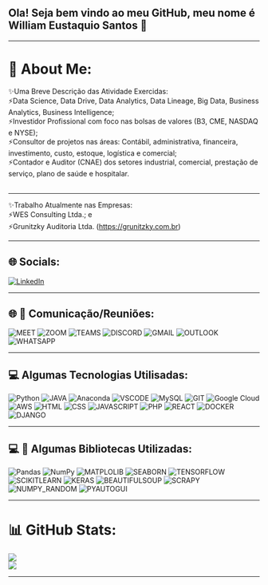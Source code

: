 ## Ola! Seja bem vindo ao meu GitHub, meu nome é William Eustaquio Santos 👋
___________________________________________________________________________________________________________________________________________________________________________________________________________________________

# 💫 About Me:
✨Uma Breve Descrição das Atividade Exercidas:<br>⚡Data Science, Data Drive, Data Analytics, Data Lineage, Big Data, Business Analytics, Business Intelligence; <br>⚡Investidor Profissional com foco nas bolsas de valores (B3, CME, NASDAQ e NYSE); <br>⚡Consultor de projetos nas áreas:  Contábil, administrativa, financeira, investimento, custo, estoque, logística e comercial;  <br>⚡Contador e Auditor (CNAE) dos setores industrial, comercial, 
prestação de serviço, plano de saúde e hospitalar.<br><br>  
___________________________________________________________________________________________________________________________________________________________________________________________________________________________

✨Trabalho Atualmente nas Empresas:<br>⚡WES Consulting Ltda.; e<br>⚡Grunitzky Auditoria Ltda. (https://grunitzky.com.br)
___________________________________________________________________________________________________________________________________________________________________________________________________________________________

## 🌐 Socials:
[![LinkedIn](https://img.shields.io/badge/LinkedIn-0A66C2?logo=linkedin&logoColor=white&style=for-the-badge)](https://linkedin.com/in/william-eustaquio-santos-0a106a117) 
___________________________________________________________________________________________________________________________________________________________________________________________________________________________

## 🌐 💫 Comunicação/Reuniões:
![MEET](https://img.shields.io/badge/*Meet*-00897B?logo=google-meet&logoColor=white&style=for-the-badge) ![ZOOM](https://img.shields.io/badge/*Zoom*-2D8CFF?logo=zoom&logoColor=white&style=for-the-badge) ![TEAMS](https://img.shields.io/badge/*Teams*-6264A7?logo=microsoft-teams&logoColor=white&style=for-the-badge) ![DISCORD](https://img.shields.io/badge/*Discord*-5865F2?logo=discord&logoColor=white&style=for-the-badge) ![GMAIL](https://img.shields.io/badge/*Gmail*-EA4335?logo=gmail&logoColor=white&style=for-the-badge) ![OUTLOOK](https://img.shields.io/badge/*Outlook*-0078D4?logo=microsoft-outlook&logoColor=white&style=for-the-badge) ![WHATSAPP](https://img.shields.io/badge/*WhatsApp*-25D366?logo=whatsapp&logoColor=white&style=for-the-badge)
___________________________________________________________________________________________________________________________________________________________________________________________________________________________

## 💻 Algumas Tecnologias Utilisadas:
![Python](https://img.shields.io/badge/*python*-3670A0?style=for-the-badge&logo=python&logoColor=ffdd54) ![JAVA](https://img.shields.io/badge/*Java*-ED8B00?logo=java&logoColor=white&style=for-the-badge)  ![Anaconda](https://img.shields.io/badge/*Anaconda*-%3344A833.svg?style=for-the-badge&logo=anaconda&logoColor=white) ![VSCODE](https://img.shields.io/badge/VS_Code-007ACC?logo=visual-studio-code&logoColor=white&style=for-the-badge) ![MySQL](https://img.shields.io/badge/*mysql*-%23150458.svg?style=for-the-badge&logo=mysql&logoColor=white) ![GIT](https://img.shields.io/badge/*GIT/GITHUB*-fc6d26?style=for-the-badge&logo=git&logoColor=white)  ![Google Cloud](https://img.shields.io/badge/*GoogleCloud*-%234285F4.svg?style=for-the-badge&logo=google-cloud&logoColor=white) ![AWS](https://img.shields.io/badge/*AWS*-%23FF9900.svg?style=for-the-badge&logo=amazon-aws&logoColor=white) ![HTML](https://img.shields.io/badge/*HTML*-239120?logo=html5&logoColor=white&style=for-the-badge) ![CSS](https://img.shields.io/badge/*CSS*-fc6d26?logo=css3&logoColor=white&style=for-the-badge) ![JAVASCRIPT](https://img.shields.io/badge/*JavaScript*-F7DF1E?logo=javascript&logoColor=black&style=for-the-badge) ![PHP](https://img.shields.io/badge/*PHP*-777BB4?logo=php&logoColor=white&style=for-the-badge) ![REACT](https://img.shields.io/badge/*React*-20232A?logo=react&logoColor=61DAFB&style=for-the-badge) ![DOCKER](https://img.shields.io/badge/Docker-2496ED?logo=docker&logoColor=white&style=for-the-badge) ![DJANGO](https://img.shields.io/badge/Django-092E20?style=for-the-badge&logo=django&logoColor=green)
___________________________________________________________________________________________________________________________________________________________________________________________________________________________

## 💻 💫 Algumas Bibliotecas Utilizadas:
 ![Pandas](https://img.shields.io/badge/*pandas*-%23150458.svg?style=for-the-badge&logo=pandas&logoColor=white) ![NumPy](https://img.shields.io/badge/*numpy*-%23013243.svg?style=for-the-badge&logo=numpy&logoColor=white) ![MATPLOLIB](https://img.shields.io/badge/*Matplolib*-ED8B00?logo=java&logoColor=white&style=for-the-badge) ![SEABORN](https://img.shields.io/badge/*Seaborn*-239120?logo=java&logoColor=white&style=for-the-badge) ![TENSORFLOW](https://img.shields.io/badge/*Tensorflow*-3670A0?logo=java&logoColor=white&style=for-the-badge) ![SCIKITLEARN](https://img.shields.io/badge/*Scikit_Learn*-%3344A833?logo=java&logoColor=white&style=for-the-badge) ![KERAS](https://img.shields.io/badge/*Keras*-007ACC?logo=java&logoColor=white&style=for-the-badge) ![BEAUTIFULSOUP](https://img.shields.io/badge/*BeautifulSoup*-EA4335?logo=java&logoColor=white&style=for-the-badge) ![SCRAPY](https://img.shields.io/badge/*Scrapy*-20232A?logo=java&logoColor=white&style=for-the-badge) ![NUMPY_RANDOM](https://img.shields.io/badge/*Nump_Random*-239120?logo=java&logoColor=white&style=for-the-badge) ![PYAUTOGUI](https://img.shields.io/badge/*Py_Auto_Gui*-F7DF1E?logo=java&logoColor=white&style=for-the-badge)
___________________________________________________________________________________________________________________________________________________________________________________________________________________________

# 📊 GitHub Stats:
![](https://github-readme-stats.vercel.app/api?username=WilliamESantos&theme=radical&hide_border=false&include_all_commits=false&count_private=false)<br/> ![](https://github-readme-streak-stats.herokuapp.com/?user=WilliamESantos&theme=radical&hide_border=false)<br/>
___________________________________________________________________________________________________________________________________________________________________________________________________________________________

<!-- Proudly created with GPRM ( https://gprm.itsvg.in ) -->


